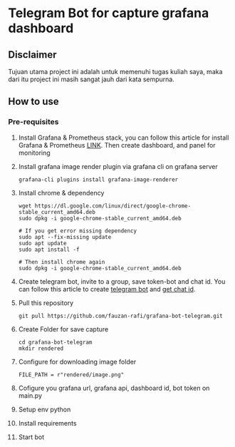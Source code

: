 # Telegram Bot for capture grafana dashboard

## Disclaimer

Tujuan utama project ini adalah untuk memenuhi tugas kuliah saya, maka dari itu project ini masih sangat jauh dari kata sempurna.

## How to use

### Pre-requisites

1. Install Grafana & Prometheus stack, you can follow this article for install Grafana & Prometheus [LINK](https://medium.com/devops-dudes/install-prometheus-on-ubuntu-18-04-a51602c6256b). Then create dashboard, and panel for monitoring

2. Install grafana image render plugin via grafana cli on grafana server
   ```
   grafana-cli plugins install grafana-image-renderer
   ```
3. Install chrome & dependency

   ```
   wget https://dl.google.com/linux/direct/google-chrome-stable_current_amd64.deb
   sudo dpkg -i google-chrome-stable_current_amd64.deb

   # If you get error missing dependency
   sudo apt --fix-missing update
   sudo apt update
   sudo apt install -f

   # Then install chrome again
   sudo dpkg -i google-chrome-stable_current_amd64.deb
   ```
4. Create telegram bot, invite to a group, save token-bot and chat id. You can follow this article to create [telegram bot](https://www.alphr.com/telegram-create-bot/) and [get chat id](https://stackoverflow.com/a/38388851).

5. Pull this repository

   ```
   git pull https://github.com/fauzan-rafi/grafana-bot-telegram.git
   ```

6. Create Folder for save capture

   ```
   cd grafana-bot-telegram
   mkdir rendered
   ```

7. Configure for downloading image folder

   ```
   FILE_PATH = r"rendered/image.png"
   ```

8. Cofigure you grafana url, grafana api, dashboard id, bot token on main.py

9. Setup env python

10. Install requirements

11. Start bot
